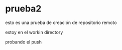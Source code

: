 # prueba2
esto es una prueba de creación de repositorio remoto

estoy en el workin directory

probando el push
